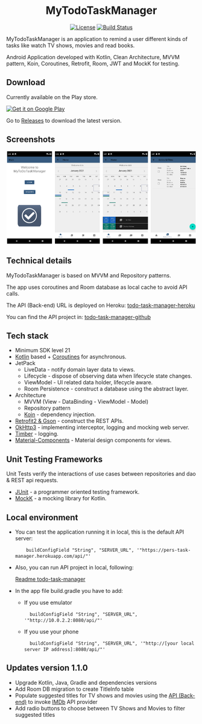 <h1 align="center">MyTodoTaskManager</h1>

<p align="center">
  <a href="https://opensource.org/licenses/Apache-2.0"><img alt="License" src="https://img.shields.io/badge/License-Apache%202.0-blue.svg"/></a>
  <a href="https://github.com/Steampunk1453/todo-task-manager-android/actions"><img alt="Build Status" src="https://github.com/Steampunk1453/todo-task-manager-android/workflows/MyToDoTaskManager%20Pull%20Request%20&%20Master%20CI/badge.svg"/></a> 
</p>

<p align="center">

MyTodoTaskManager is an application to remind a user different kinds of tasks like watch TV shows, movies and read books.

Android Application developed with Kotlin, Clean Architecture, MVVM pattern, Koin, Coroutines, Retrofit, Room, JWT and MockK for testing.

</p>

## Download
Currently available on the Play store.

<a href='https://play.google.com/store/apps/details?id=org.task.manager'><img alt='Get it on Google Play' src='https://play.google.com/intl/en_us/badges/images/generic/en_badge_web_generic.png' height='80px'/></a>

Go to [Releases](https://github.com/Steampunk1453/todo-task-manager-android/releases) to download the latest version.

## Screenshots
![play](pictures/play.png)

## Technical details
MyTodoTaskManager is based on MVVM and Repository patterns.

The app uses coroutines and Room database as local cache to avoid API calls.

The API (Back-end) URL is deployed on Heroku: [todo-task-manager-heroku](https://pers-task-manager.herokuapp.com)

You can find the API project in: [todo-task-manager-github](https://github.com/Steampunk1453/todo-task-manager)

## Tech stack
- Minimum SDK level 21
- [Kotlin](https://kotlinlang.org/) based + [Coroutines](https://github.com/Kotlin/kotlinx.coroutines) for asynchronous.
- JetPack
  - LiveData - notify domain layer data to views.
  - Lifecycle - dispose of observing data when lifecycle state changes.
  - ViewModel - UI related data holder, lifecycle aware.
  - Room Persistence - construct a database using the abstract layer.
- Architecture
  - MVVM (View - DataBinding - ViewModel - Model)
  - Repository pattern
  - [Koin](https://github.com/InsertKoinIO/koin) - dependency injection.
- [Retrofit2 & Gson](https://github.com/square/retrofit) - construct the REST APIs.
- [OkHttp3](https://github.com/square/okhttp) - implementing interceptor, logging and mocking web server.
- [Timber](https://github.com/JakeWharton/timber) - logging.
- [Material-Components](https://github.com/material-components/material-components-android) - Material design components for views.

## Unit Testing Frameworks
Unit Tests verify the interactions of use cases between repositories and dao & REST api requests.
- [JUnit](https://github.com/junit-team/junit5) - a programmer oriented testing framework.
- [MockK](https://github.com/mockk/mockkn) - a mocking library for Kotlin.

## Local environment
- You can test the application running it in local, this is the default API server:

          buildConfigField "String", "SERVER_URL", '"https://pers-task-manager.herokuapp.com/api/"'

- Also, you can run API project in local, following:

     [Readme todo-task-manager](https://github.com/Steampunk1453/todo-task-manager/blob/master/README.md#local-environment)

- In the app file build.gradle you have to add:

    - If you use emulator

            buildConfigField "String", "SERVER_URL", '"http://10.0.2.2:8080/api/"'

    - If you use your phone

            buildConfigField "String", "SERVER_URL", '"http://[your local server IP address]:8080/api/"'

## Updates version 1.1.0
-  Upgrade Kotlin, Java, Gradle and dependencies versions 
-  Add Room DB migration to create TitleInfo table  
-  Populate suggested titles for TV shows and movies using the [API (Back-end)](https://github.com/Steampunk1453/todo-task-manager) to invoke [IMDb](https://www.imdb.com/?ref_=nv_home) API provider
-  Add radio buttons to choose between TV Shows and Movies to filter suggested titles
